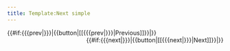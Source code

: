 ```yaml
---
title: Template:Next simple
---
```


<div style="clear:both;">
<div style="float:left;">
{{#if:{{{prev|}}}|{{button|[[{{{prev|}}}|Previous]]}}|}}
</div>
<div style="float:right;">
{{#if:{{{next|}}}|{{button|[[{{{next|}}}|Next]]}}|}}
</div>
</div><div style="clear:both;"></div>


